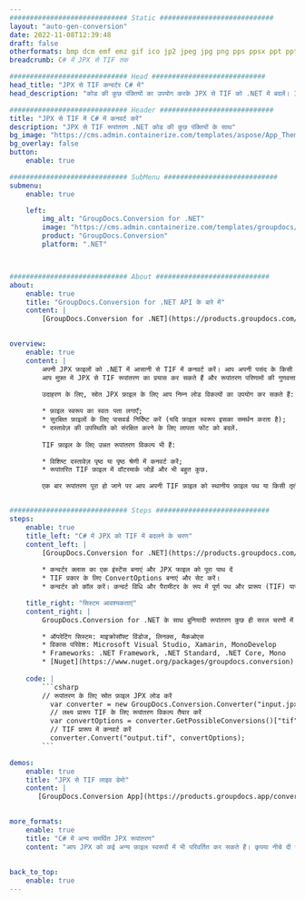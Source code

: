 ```yaml
---
############################# Static ############################
layout: "auto-gen-conversion"
date: 2022-11-08T12:39:48
draft: false
otherformats: bmp dcm emf emz gif ico jp2 jpeg jpg png pps ppsx ppt pptx psb psd svg svgz tga tif tiff webp wmf wmz
breadcrumb: C# में JPX से TIF तक

############################# Head ############################
head_title: "JPX से TIF कन्वर्टर C# में"
head_description: "कोड की कुछ पंक्तियों का उपयोग करके JPX से TIF को .NET में बदलें। 160 से अधिक फ़ाइल स्वरूपों को कनवर्ट करने के लिए GroupDocs दस्तावेज़ रूपांतरण API का उपयोग करें।"

############################# Header ############################
title: "JPX से TIF में C# में कनवर्ट करें"
description: "JPX से TIF रूपांतरण .NET कोड की कुछ पंक्तियों के साथ"
bg_image: "https://cms.admin.containerize.com/templates/aspose/App_Themes/V3/images/bg/header1.png"
bg_overlay: false
button:
    enable: true

############################# SubMenu ############################
submenu:
    enable: true

    left:
        img_alt: "GroupDocs.Conversion for .NET"
        image: "https://cms.admin.containerize.com/templates/groupdocs/images/product-logos/90x90-noborder/groupdocs-conversion-net.png"
        product: "GroupDocs.Conversion"
        platform: ".NET"



############################# About ############################
about:
    enable: true
    title: "GroupDocs.Conversion for .NET API के बारे में"
    content: |
        [GroupDocs.Conversion for .NET](https://products.groupdocs.com/conversion/net/) का उपयोग Microsoft Word, Excel, PowerPoint, PDF, Visio और अन्य प्रारूपों को परिवर्तित करने के लिए किया जा सकता है। GroupDocs.Conversion एक स्टैंडअलोन एपीआई है जो बैक-एंड और आंतरिक सिस्टम के लिए उपयुक्त है जहां उच्च प्रदर्शन की आवश्यकता होती है। यह माइक्रोसॉफ्ट या ओपन ऑफिस जैसे किसी सॉफ्टवेयर पर निर्भर नहीं करता है।
    

overview:
    enable: true
    content: |
        अपनी JPX फ़ाइलों को .NET में आसानी से TIF में कनवर्ट करें। आप अपनी पसंद के किसी भी प्लेटफॉर्म जैसे - विंडोज, लिनक्स, मैकओएस में केवल कुछ C# कोड लाइनों का उपयोग कर सकते हैं।
        आप मुफ़्त में JPX से TIF रूपांतरण का प्रयास कर सकते हैं और रूपांतरण परिणामों की गुणवत्ता का मूल्यांकन कर सकते हैं। सरल फ़ाइल रूपांतरण परिदृश्यों के साथ आप स्रोत JPX फ़ाइल लोड करने और आउटपुट TIF परिणाम सहेजने के लिए और अधिक उन्नत विकल्प आज़मा सकते हैं। 
        
        उदाहरण के लिए, स्रोत JPX फ़ाइल के लिए आप निम्न लोड विकल्पों का उपयोग कर सकते हैं:

        * फ़ाइल स्वरूप का स्वतः पता लगाएँ;
        * सुरक्षित फ़ाइलों के लिए पासवर्ड निर्दिष्ट करें (यदि फ़ाइल स्वरूप इसका समर्थन करता है);
        * दस्तावेज़ की उपस्थिति को संरक्षित करने के लिए लापता फोंट को बदलें.
        
        TIF फ़ाइल के लिए उन्नत रूपांतरण विकल्प भी हैं:

        * विशिष्ट दस्तावेज़ पृष्ठ या पृष्ठ श्रेणी में कनवर्ट करें;
        * रूपांतरित TIF फ़ाइल में वॉटरमार्क जोड़ें और भी बहुत कुछ.

        एक बार रूपांतरण पूरा हो जाने पर आप अपनी TIF फ़ाइल को स्थानीय फ़ाइल पथ या किसी तृतीय-पक्ष संग्रहण जैसे FTP, Amazon S3, Google ड्राइव, ड्रॉपबॉक्स आदि में सहेज सकते हैं। कृपया ध्यान दें - JPX को {{ में बदलने के लिए TO}} किसी अतिरिक्त सॉफ़्टवेयर को स्थापित करने की कोई आवश्यकता नहीं है - जैसे MS Office, Open Office, Adobe Acrobat Reader आदि।


############################# Steps ############################
steps:
    enable: true
    title_left: "C# में JPX को TIF में बदलने के चरण"
    content_left: |
        [GroupDocs.Conversion for .NET](https://products.groupdocs.com/conversion/net/) डेवलपर्स के लिए कोड की कुछ पंक्तियों के साथ JPX फ़ाइल को TIF में बदलना आसान बनाता है।
        
        * कन्वर्टर क्लास का एक इंस्टेंस बनाएं और JPX फाइल को पूरा पाथ दें
        * TIF प्रकार के लिए ConvertOptions बनाएं और सेट करें।
        * कन्वर्टर को कॉल करें। कन्वर्ट विधि और पैरामीटर के रूप में पूर्ण पथ और प्रारूप (TIF) पास करें

    title_right: "सिस्टम आवश्यकताएं"
    content_right: |
        GroupDocs.Conversion for .NET के साथ बुनियादी रूपांतरण कुछ ही सरल चरणों में किया जा सकता है। हमारे एपीआई सभी प्रमुख प्लेटफॉर्म और ऑपरेटिंग सिस्टम पर समर्थित हैं। नीचे दिए गए कोड को निष्पादित करने से पहले, सुनिश्चित करें कि आपके सिस्टम पर निम्नलिखित पूर्वापेक्षाएँ स्थापित हैं।

        * ऑपरेटिंग सिस्टम: माइक्रोसॉफ्ट विंडोज, लिनक्स, मैकओएस
        * विकास परिवेश: Microsoft Visual Studio, Xamarin, MonoDevelop
        * Frameworks: .NET Framework, .NET Standard, .NET Core, Mono
        * [Nuget](https://www.nuget.org/packages/groupdocs.conversion) से नवीनतम GroupDocs.Conversion for .NET प्राप्त करें
         
    code: |
        ```csharp    
        // रूपांतरण के लिए स्रोत फ़ाइल JPX लोड करें
          var converter = new GroupDocs.Conversion.Converter("input.jpx");
          // लक्ष्य प्रारूप TIF के लिए रूपांतरण विकल्प तैयार करें
          var convertOptions = converter.GetPossibleConversions()["tif"].ConvertOptions;
          // TIF प्रारूप में कनवर्ट करें
          converter.Convert("output.tif", convertOptions);
        ```

demos:
    enable: true
    title: "JPX से TIF लाइव डेमो"
    content: |
       [GroupDocs.Conversion App](https://products.groupdocs.app/conversion/family) वेबसाइट पर जाकर JPX को अभी TIF में बदलें। ऑनलाइन डेमो के निम्नलिखित फायदे हैं
          

more_formats:
    enable: true
    title: "C# में अन्य समर्थित JPX रूपांतरण"
    content: "आप JPX को कई अन्य फ़ाइल स्वरूपों में भी परिवर्तित कर सकते हैं। कृपया नीचे दी गई सूची देखें।"
       
       
back_to_top:
    enable: true
---
```

